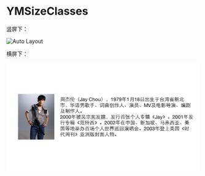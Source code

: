 YMSizeClasses
=============
竖屏下：  

![Auto Layout](ScreenShots/YMSizeClasses_01.png)  

横屏下：  

![Auto Layout](ScreenShots/YMSizeClasse_02.png)  
